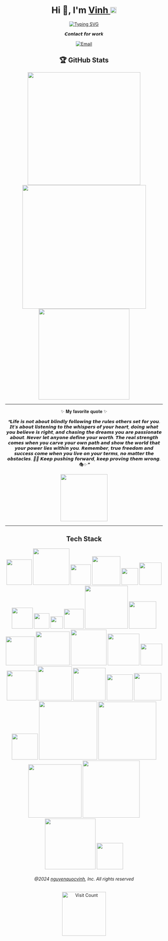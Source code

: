 <div align="center">
   <h1>Hi 👋, I'm <a href="https://nguyenquocvinh.glitch.me">Vinh </a><img src="https://github.com/vinkay215/vinkay215/blob/main/img/verified.gif?raw=true" width="20" /></h1>
</div>  

<p align="center"><a href="https://git.io/typing-svg"><img src="https://readme-typing-svg.demolab.com?font=Fira+Code&weight=450&size=24&duration=600&pause=3000&color=378CF7&center=true&vCenter=true&width=800&lines=Welcome+to+my+GitHub.;My+commonly+used+nickname+is+Vinkay;I+am+a+developer;I+am+a+designer;Youtuber;Thanks+for+visiting+my+profile;see+you+next+time!" alt="Typing SVG" /></a></p>

  
<p align="center">
  𝘾𝒐𝙣𝒕𝙖𝒄𝙩 𝙛𝒐𝙧 𝙬𝒐𝙧𝒌
</p>
<p align="center">
<a href="https://facebook.com/vinkay" target="_blank"><img alt="" src="https://img.shields.io/badge/facebook-000?style=for-the-badge&logo=facebook&logoColor=3b5998" style="vertical-align:center" /></a><a href="https://instagram.com/_vinkay_" target="_blank"><img alt="" src="https://img.shields.io/badge/Instagram-000?style=for-the-badge&logo=Instagram&logoColor=E4405F" style="vertical-align:center" /></a><a href="https://linkedin.com/in/vinkay" target="_blank"><img alt="" src="https://img.shields.io/badge/LinkedIn-000?logo=linkedin&logoColor=0A66C2&style=for-the-badge" style="vertical-align:center" /></a><a href="https://www.youtube.com/c/VinhNguyenOfficial512" target="_blank"><img alt="" src="https://img.shields.io/badge/YouTube%20-000?style=for-the-badge&logo=youtube&logoColor=red" style="vertical-align:center" /></a><a href="https://replit.com/@vinkay" target="_blank"><img alt="" src="https://img.shields.io/badge/replit-000?style=for-the-badge&logo=replit&logoColor=FFA500" style="vertical-align:center" /></a><a href="mailto:nguyenquocvinh.bocking@gmail.com" target="_blank"><img alt="Email" src="https://img.shields.io/badge/gmail%20-000?style=for-the-badge&logo=gmail&logoColor=BB001B" style="vertical-align:center" /></a>
</p>  

  
<p align="center">
    <h2 align="center">🏆 GitHub Stats</h2>
</p>

<p align="center"><a href="https://github.com/vinkay215" target="_blank"><img src="https://github-readme-stats.vercel.app/api?username=vinkay215&theme=transparent&hide_border=true&include_all_commits=false&count_private=false" width="360"/></a><a href="https://github.com/vinkay215" target="_blank"><img src="https://github-readme-streak-stats.herokuapp.com/?user=vinkay215&theme=transparent&hide_border=true" width="395" /></a><a href="https://github.com/vinkay215" target="_blank"><img src="https://github-readme-stats.vercel.app/api/top-langs/?username=vinkay215&theme=transparent&hide_border=true&include_all_commits=false&count_private=false&layout=compact" width="290" /></a></p>


  

---
<div align="center">
<p>✨ 𝐌𝐲 𝐟𝐚𝐯𝐨𝐫𝐢𝐭𝐞 𝐪𝐮𝐨𝐭𝐞 ✨</p>
</div>

<div align="center">
  <i>❝𝙇𝙞𝙛𝙚 𝙞𝙨 𝙣𝙤𝙩 𝙖𝙗𝙤𝙪𝙩 𝙗𝙡𝙞𝙣𝙙𝙡𝙮 𝙛𝙤𝙡𝙡𝙤𝙬𝙞𝙣𝙜 𝙩𝙝𝙚 𝙧𝙪𝙡𝙚𝙨 𝙤𝙩𝙝𝙚𝙧𝙨 𝙨𝙚𝙩 𝙛𝙤𝙧 𝙮𝙤𝙪. 𝙄𝙩'𝙨 𝙖𝙗𝙤𝙪𝙩 𝙡𝙞𝙨𝙩𝙚𝙣𝙞𝙣𝙜 𝙩𝙤 𝙩𝙝𝙚 𝙬𝙝𝙞𝙨𝙥𝙚𝙧𝙨 𝙤𝙛 𝙮𝙤𝙪𝙧 𝙝𝙚𝙖𝙧𝙩, 𝙙𝙤𝙞𝙣𝙜 𝙬𝙝𝙖𝙩 𝙮𝙤𝙪 𝙗𝙚𝙡𝙞𝙚𝙫𝙚 𝙞𝙨 𝙧𝙞𝙜𝙝𝙩, 𝙖𝙣𝙙 𝙘𝙝𝙖𝙨𝙞𝙣𝙜 𝙩𝙝𝙚 𝙙𝙧𝙚𝙖𝙢𝙨 𝙮𝙤𝙪 𝙖𝙧𝙚 𝙥𝙖𝙨𝙨𝙞𝙤𝙣𝙖𝙩𝙚 𝙖𝙗𝙤𝙪𝙩. 𝙉𝙚𝙫𝙚𝙧 𝙡𝙚𝙩 𝙖𝙣𝙮𝙤𝙣𝙚 𝙙𝙚𝙛𝙞𝙣𝙚 𝙮𝙤𝙪𝙧 𝙬𝙤𝙧𝙩𝙝. 𝙏𝙝𝙚 𝙧𝙚𝙖𝙡 𝙨𝙩𝙧𝙚𝙣𝙜𝙩𝙝 𝙘𝙤𝙢𝙚𝙨 𝙬𝙝𝙚𝙣 𝙮𝙤𝙪 𝙘𝙖𝙧𝙫𝙚 𝙮𝙤𝙪𝙧 𝙤𝙬𝙣 𝙥𝙖𝙩𝙝 𝙖𝙣𝙙 𝙨𝙝𝙤𝙬 𝙩𝙝𝙚 𝙬𝙤𝙧𝙡𝙙 𝙩𝙝𝙖𝙩 𝙮𝙤𝙪𝙧 𝙥𝙤𝙬𝙚𝙧 𝙡𝙞𝙚𝙨 𝙬𝙞𝙩𝙝𝙞𝙣 𝙮𝙤𝙪. 𝙍𝙚𝙢𝙚𝙢𝙗𝙚𝙧, 𝙩𝙧𝙪𝙚 𝙛𝙧𝙚𝙚𝙙𝙤𝙢 𝙖𝙣𝙙 𝙨𝙪𝙘𝙘𝙚𝙨𝙨 𝙘𝙤𝙢𝙚 𝙬𝙝𝙚𝙣 𝙮𝙤𝙪 𝙡𝙞𝙫𝙚 𝙤𝙣 𝙮𝙤𝙪𝙧 𝙩𝙚𝙧𝙢𝙨, 𝙣𝙤 𝙢𝙖𝙩𝙩𝙚𝙧 𝙩𝙝𝙚 𝙤𝙗𝙨𝙩𝙖𝙘𝙡𝙚𝙨. 🥷✨ 𝙆𝙚𝙚𝙥 𝙥𝙪𝙨𝙝𝙞𝙣𝙜 𝙛𝙤𝙧𝙬𝙖𝙧𝙙, 𝙠𝙚𝙚𝙥 𝙥𝙧𝙤𝙫𝙞𝙣𝙜 𝙩𝙝𝙚𝙢 𝙬𝙧𝙤𝙣𝙜. 🎭✨❞</i>
</div>  <br>  
<div align="center"><a href="https://nguyenquocvinh.glitch.me/Donate"><img src="https://github.com/vinkay215/vinkay215/blob/main/img/Donate.png" width="150" /></a></div>

---
<p align="center">
    <h2 align="center">Tech Stack </h2>

<p align="center">
<a href="https://nguyenquocvinh.glitch.me/Hi" target="_blank"><img src="https://img.shields.io/badge/html5-%23E34F26.svg?style=for-the-badge&amp;logo=html5&amp;logoColor=e34f26&color=black" width="81"></a>
<a href="https://nguyenquocvinh.glitch.me/Hi" target="_blank"><img src="https://img.shields.io/badge/javascript-%23323330.svg?style=for-the-badge&amp;logo=javascript&amp;logoColor=%23F7DF1E&color=black" width="116"></a>
<a href="https://nguyenquocvinh.glitch.me/Hi" target="_blank"><img src="https://img.shields.io/badge/php-%23777BB4.svg?style=for-the-badge&amp;logo=php&amp;logoColor=777bb4&color=black" width="65"></a>
<a href="https://nguyenquocvinh.glitch.me/Hi" target="_blank"><img src="https://img.shields.io/badge/python-3670A0?style=for-the-badge&amp;logo=python&amp;logoColor=ffdd54&color=black" width="90.5"></a>
<a href="https://nguyenquocvinh.glitch.me/Hi" target="_blank"><img src="https://img.shields.io/badge/java-%23ED8B00.svg?style=for-the-badge&amp;logo=java&amp;logoColor=ed8b00&color=black" width="53"></a>
<a href="https://nguyenquocvinh.glitch.me/Hi" target="_blank"><img src="https://img.shields.io/badge/css3-%231572B6.svg?style=for-the-badge&amp;logo=css3&amp;logoColor=e34f26&color=black" width="71"></a>
<a href="https://nguyenquocvinh.glitch.me/Hi" target="_blank"><img src="https://img.shields.io/badge/c++-%2300599C.svg?style=for-the-badge&amp;logo=c%2B%2B&amp;logoColor=00DD00&color=black" width="67"></a>
<a href="https://nguyenquocvinh.glitch.me/Hi" target="_blank"><img src="https://img.shields.io/badge/c-%2300599C.svg?style=for-the-badge&amp;logo=c&amp;logoColor=00599c&color=black" width="49"></a>
<a href="https://nguyenquocvinh.glitch.me/Hi" target="_blank"><img src="https://img.shields.io/badge/c%23-%23239120.svg?style=for-the-badge&amp;logo=c-sharp&amp;logoColor=00599c&color=black" width="38.5"></a>
<a href="https://nguyenquocvinh.glitch.me/Hi" target="_blank"><img src="https://img.shields.io/badge/azure-%230072C6.svg?style=for-the-badge&amp;logo=azure-devops&amp;logoColor=white&color=black" width="63"></a>
<a href="https://nguyenquocvinh.glitch.me/Hi" target="_blank"><img src="https://img.shields.io/badge/Google%20Cloud-%234285F4.svg?style=for-the-badge&amp;logo=google-cloud&amp;logoColor=4285f4&color=black" width="137"></a>
<a href="https://nguyenquocvinh.glitch.me/Hi" target="_blank"><img src="https://img.shields.io/badge/glitch-%233333FF.svg?style=for-the-badge&amp;logo=glitch&amp;logoColor=ff61f6&color=black" width="87"></a>
<a href="https://nguyenquocvinh.glitch.me/Hi" target="_blank"><img src="https://img.shields.io/badge/heroku-%23430098.svg?style=for-the-badge&amp;logo=heroku&amp;logoColor=6600CC&color=black" width="92"></a>
<a href="https://nguyenquocvinh.glitch.me/Hi" target="_blank"><img src="https://img.shields.io/badge/SCALEWAY-%234f0599.svg?style=for-the-badge&amp;logo=scaleway&amp;logoColor=4f0599&color=black" width="108"></a>
<a href="https://nguyenquocvinh.glitch.me/Hi" target="_blank"><img src="https://img.shields.io/badge/Openstack-%23f01742.svg?style=for-the-badge&amp;logo=openstack&amp;logoColor=FF0033&color=black" width="114"></a>
<a href="https://nguyenquocvinh.glitch.me/Hi" target="_blank"><img src="https://img.shields.io/badge/datadog-%23632CA6.svg?style=for-the-badge&amp;logo=datadog&amp;logoColor=632ca6&color=black" width="101"></a>
<a href="https://nguyenquocvinh.glitch.me/Hi" target="_blank"><img src="https://img.shields.io/badge/.NET-5C2D91?style=for-the-badge&amp;logo=.net&amp;logoColor=5c2d91&color=black" width="69"></a>
<a href="https://nguyenquocvinh.glitch.me/Hi" target="_blank"><img src="https://img.shields.io/badge/threejs-black?style=for-the-badge&amp;logo=three.js&amp;logoColor=white&color=black" width="95"></a>
<a href="https://nguyenquocvinh.glitch.me/Hi" target="_blank"><img src="https://img.shields.io/badge/Socket.io-black?style=for-the-badge&amp;logo=socket.io&amp;badgeColor=010101&color=black" width="109"></a>
<a href="https://nguyenquocvinh.glitch.me/Hi" target="_blank"><img src="https://img.shields.io/badge/MongoDB-%234ea94b.svg?style=for-the-badge&amp;logo=mongodb&amp;logoColor=4ea94b&color=black" width="104"></a>
<a href="https://nguyenquocvinh.glitch.me/Hi" target="_blank"><img src="https://img.shields.io/badge/mysql-%2300f.svg?style=for-the-badge&amp;logo=mysql&amp;logoColor=white&color=black" width="83"></a>
<a href="https://nguyenquocvinh.glitch.me/Hi" target="_blank"><img src="https://img.shields.io/badge/sqlite-%2307405e.svg?style=for-the-badge&amp;logo=sqlite&amp;logoColor=07405e&color=black" width="87"></a>
<a href="https://nguyenquocvinh.glitch.me/Hi" target="_blank"><img src="https://img.shields.io/badge/Realm-39477F?style=for-the-badge&amp;logo=realm&amp;logoColor=39477f&color=black" width="83"></a>
<a href="https://nguyenquocvinh.glitch.me/Hi" target="_blank"><img src="https://img.shields.io/badge/Adobe%20After%20Effects-9999FF.svg?style=for-the-badge&amp;logo=Adobe%20After%20Effects&amp;logoColor=9999ff&color=black" width="186"></a>
<a href="https://nguyenquocvinh.glitch.me/Hi" target="_blank"><img src="https://img.shields.io/badge/Adobe%20Dreamweaver-FF61F6.svg?style=for-the-badge&amp;logo=Adobe%20Dreamweaver&amp;logoColor=ff61f6&color=black" width="185"></a>
<a href="https://nguyenquocvinh.glitch.me/Hi" target="_blank"><img src="https://img.shields.io/badge/adobeillustrator-%23FF9A00.svg?style=for-the-badge&amp;logo=adobeillustrator&amp;logoColor=FFCC00&color=black" width="170"></a>
<a href="https://nguyenquocvinh.glitch.me/Hi" target="_blank"><img src="https://img.shields.io/badge/Adobe%20Premiere%20Pro-9999FF.svg?style=for-the-badge&amp;logo=Adobe%20Premiere%20Pro&amp;logoColor=9900CC&color=black" width="182"></a>
<a href="https://nguyenquocvinh.glitch.me/Hi" target="_blank"><img src="https://img.shields.io/badge/adobephotoshop-%2331A8FF.svg?style=for-the-badge&amp;logo=adobephotoshop&amp;logoColor=0033FF&color=black" width="162"></a>
<a href="https://nguyenquocvinh.glitch.me/Hi" target="_blank"><img src="https://img.shields.io/badge/figma-%23F24E1E.svg?style=for-the-badge&amp;logo=figma&amp;logoColor=white&color=black" width="84"></a>
</p>




<div align="center">
    
###### @2024 [nguyenquocvinh](http://nguyenquocvinh.glitch.me), Inc. All rights reserved
<a href="https://nguyenquocvinh.glitch.me"><img src="https://visitcountpro.netlify.app/api?id=vinkay215&pretty=true&icon=2&color=1&bg=0" alt="Visit Count" width="140"></a><br>
</div>

